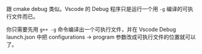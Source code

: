 跟 cmake debug 类似。Vscode 的 Debug 程序只是运行一个用 `-g` 编译的可执行文件而已。

你只需要先用 `g++ -g` 命令编译出一个可执行文件，并在 Vscode Debug launch.json 中把 configurations -> program 参数改成可执行文件的位置就可以了。

